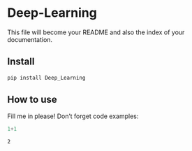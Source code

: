 # Deep-Learning

<!-- WARNING: THIS FILE WAS AUTOGENERATED! DO NOT EDIT! -->

This file will become your README and also the index of your
documentation.

## Install

``` sh
pip install Deep_Learning
```

## How to use

Fill me in please! Don’t forget code examples:

``` python
1+1
```

    2
